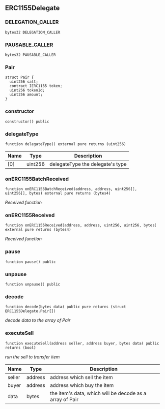 ## ERC1155Delegate

### DELEGATION_CALLER

```solidity
bytes32 DELEGATION_CALLER
```

### PAUSABLE_CALLER

```solidity
bytes32 PAUSABLE_CALLER
```

### Pair

```solidity
struct Pair {
  uint256 salt;
  contract IERC1155 token;
  uint256 tokenId;
  uint256 amount;
}
```

### constructor

```solidity
constructor() public
```

### delegateType

```solidity
function delegateType() external pure returns (uint256)
```

| Name | Type    | Description                      |
| ---- | ------- | -------------------------------- |
| [0]  | uint256 | delegateType the delegate's type |

### onERC1155BatchReceived

```solidity
function onERC1155BatchReceived(address, address, uint256[], uint256[], bytes) external pure returns (bytes4)
```

_Received function_

### onERC1155Received

```solidity
function onERC1155Received(address, address, uint256, uint256, bytes) external pure returns (bytes4)
```

_Received function_

### pause

```solidity
function pause() public
```

### unpause

```solidity
function unpause() public
```

### decode

```solidity
function decode(bytes data) public pure returns (struct ERC1155Delegate.Pair[])
```

_decode data to the array of Pair_

### executeSell

```solidity
function executeSell(address seller, address buyer, bytes data) public returns (bool)
```

_run the sell to transfer item_

| Name   | Type    | Description                                              |
| ------ | ------- | -------------------------------------------------------- |
| seller | address | address which sell the item                              |
| buyer  | address | address which buy the item                               |
| data   | bytes   | the item's data, which will be decode as a array of Pair |
